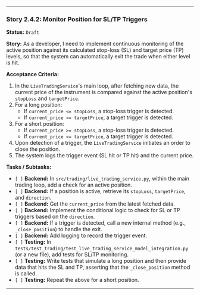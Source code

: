 ---

### **Story 2.4.2: Monitor Position for SL/TP Triggers**

**Status:** `Draft`

**Story:**
As a developer, I need to implement continuous monitoring of the active position against its calculated stop-loss (SL) and target price (TP) levels, so that the system can automatically exit the trade when either level is hit.

**Acceptance Criteria:**
1.  In the `LiveTradingService`'s main loop, after fetching new data, the current price of the instrument is compared against the active position's `stopLoss` and `targetPrice`.
2.  For a long position:
    *   If `current_price <= stopLoss`, a stop-loss trigger is detected.
    *   If `current_price >= targetPrice`, a target trigger is detected.
3.  For a short position:
    *   If `current_price >= stopLoss`, a stop-loss trigger is detected.
    *   If `current_price <= targetPrice`, a target trigger is detected.
4.  Upon detection of a trigger, the `LiveTradingService` initiates an order to close the position.
5.  The system logs the trigger event (SL hit or TP hit) and the current price.

**Tasks / Subtasks:**
-   `[ ]` **Backend:** In `src/trading/live_trading_service.py`, within the main trading loop, add a check for an active position.
-   `[ ]` **Backend:** If a position is active, retrieve its `stopLoss`, `targetPrice`, and `direction`.
-   `[ ]` **Backend:** Get the `current_price` from the latest fetched data.
-   `[ ]` **Backend:** Implement the conditional logic to check for SL or TP triggers based on the `direction`.
-   `[ ]` **Backend:** If a trigger is detected, call a new internal method (e.g., `_close_position`) to handle the exit.
-   `[ ]` **Backend:** Add logging to record the trigger event.
-   `[ ]` **Testing:** In `tests/test_trading/test_live_trading_service_model_integration.py` (or a new file), add tests for SL/TP monitoring.
-   `[ ]` **Testing:** Write tests that simulate a long position and then provide data that hits the SL and TP, asserting that the `_close_position` method is called.
-   `[ ]` **Testing:** Repeat the above for a short position.

---